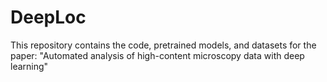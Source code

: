 # DeepLoc
This repository contains the code, pretrained models, and datasets for the paper: "Automated analysis of high-content microscopy data with deep learning"
